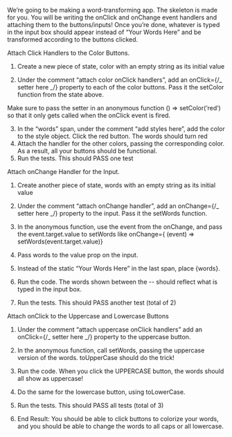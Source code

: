 We’re going to be making a word-transforming app. The skeleton is made for you. You will be writing the onClick and onChange event handlers and attaching them to the buttons/inputs! Once you’re done, whatever is typed in the input box should appear instead of “Your Words Here” and be transformed according to the buttons clicked.

Attach Click Handlers to the Color Buttons.

1. Create a new piece of state, color with an empty string as its initial value

2. Under the comment “attach color onClick handlers”, add an onClick={/_ setter here _/} property to each of the color buttons. Pass it the setColor function from the state above.

Make sure to pass the setter in an anonymous function () => setColor(‘red’) so that it only gets called when the onClick event is fired.

3. In the “words” span, under the comment “add styles here”, add the color to the style object. Click the red button. The words should turn red
4. Attach the handler for the other colors, passing the corresponding color. As a result, all your buttons should be functional.
5. Run the tests. This should PASS one test

Attach onChange Handler for the Input.

1. Create another piece of state, words with an empty string as its initial value

2. Under the comment “attach onChange handler”, add an onChange={/_ setter here _/} property to the input. Pass it the setWords function.

3. In the anonymous function, use the event from the onChange, and pass the event.target.value to setWords like onChange={ (event) => setWords(event.target.value)}

4. Pass words to the value prop on the input.

5. Instead of the static “Your Words Here” in the last span, place {words}.

6. Run the code. The words shown between the -- should reflect what is typed in the input box.

7. Run the tests. This should PASS another test (total of 2)

Attach onClick to the Uppercase and Lowercase Buttons

1. Under the comment “attach uppercase onClick handlers” add an onClick={/_ setter here _/} property to the uppercase button.

2. In the anonymous function, call setWords, passing the uppercase version of the words. toUpperCase should do the trick!

3. Run the code. When you click the UPPERCASE button, the words should all show as uppercase!

4. Do the same for the lowercase button, using toLowerCase.

5. Run the tests. This should PASS all tests (total of 3)

6. End Result: You should be able to click buttons to colorize your words, and you should be able to change the words to all caps or all lowercase.
